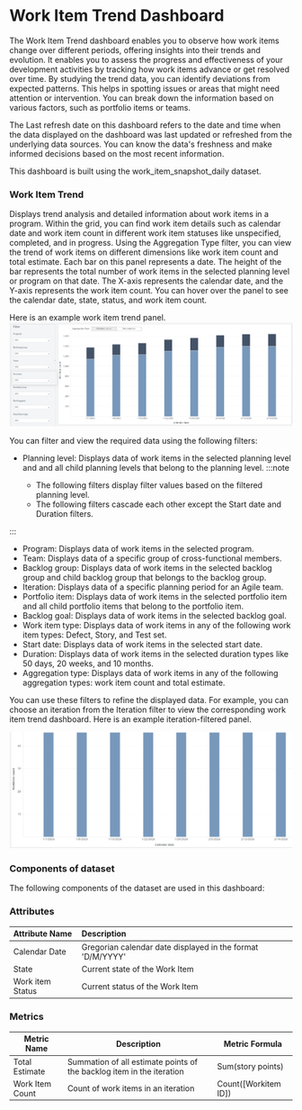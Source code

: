 # Work Item Trend Dashboard

The Work Item Trend dashboard enables you to observe how work items change over different periods, offering insights into their trends and evolution. It enables you to assess the progress and effectiveness of your development activities by tracking how work items advance or get resolved over time. By studying the trend data, you can identify deviations from expected patterns. This helps in spotting issues or areas that might need attention or intervention. You can break down the information based on various factors, such as portfolio items or teams. 

The Last refresh date on this dashboard refers to the date and time when the data displayed on the dashboard was last updated or refreshed from the underlying data sources. You can know the data's freshness and make informed decisions based on the most recent information.

This dashboard is built using the work_item_snapshot_daily dataset.

### Work Item Trend
Displays trend analysis and detailed information about work items in a program. Within the grid, you can find work item details such as calendar date and work item count in different work item statuses like unspecified, completed, and in progress. Using the Aggregation Type filter, you can view the trend of work items on different dimensions like work item count and total estimate. Each bar on this panel represents a date. The height of the bar represents the total number of work items in the selected planning level or program on that date. The X-axis represents the calendar date, and the Y-axis represents the work item count. You can hover over the panel to see the calendar date, state, status, and work item count.

Here is an example work item trend panel.
![Work Item Trend](../images/work_item_trend.png)

You can filter and view the required data using the following filters:

- Planning level: Displays data of work items in the selected planning level and and all child planning levels that belong to the planning level.
:::note

  - The following filters display filter values based on the filtered planning level.
  - The following filters cascade each other except the Start date and Duration filters.

:::
- Program: Displays data of work items in the selected program.
- Team: Displays data of a specific group of cross-functional members.
- Backlog group: Displays data of work items in the selected backlog group and child backlog group that belongs to the backlog group.
- Iteration: Displays data of a specific planning period for an Agile team.
- Portfolio item: Displays data of work items in the selected portfolio item and all child portfolio items that belong to the portfolio item.
- Backlog goal: Displays data of work items in the selected backlog goal.
- Work item type: Displays data of work items in any of the following work item types: Defect, Story, and Test set.
- Start date: Displays data of work items in the selected start date.
- Duration: Displays data of work items in the selected duration types like 50 days, 20 weeks, and 10 months.
- Aggregation type: Displays data of work items in any of the following aggregation types: work item count and total estimate.
 
You can use these filters to refine the displayed data. For example, you can choose an iteration from the Iteration filter to view the corresponding work item trend dashboard. Here is an example iteration-filtered panel.

![Work Item Trend filtered panel](../images/work_item_trend_filtered_panel.PNG)


### Components of dataset
The following components of the dataset are used in this dashboard: 

### Attributes
| Attribute Name  | Description |
|:-------------|:------------|
|Calendar Date|Gregorian calendar date displayed in the format 'D/M/YYYY'|
|State|Current state of the Work Item|
|Work item Status|Current status of the Work Item|

### Metrics
| Metric Name  | Description |Metric Formula|
|-------------|------------|-------------|
|Total Estimate|Summation of all estimate points of the backlog item in the iteration|Sum(story points)| 
|Work Item Count|Count of work items in an iteration|Count([Workitem ID])|


